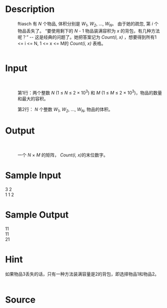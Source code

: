 
# Description

<div class="content"><p></p><dd>
<div>
<p>ftiasch 有 <em>N</em> 个物品, 体积分别是 <em>W<sub>1</sub></em>, <em>W<sub>2</sub></em>, ..., <em>W<sub>N</sub></em>。 由于她的疏忽, 第 <em>i</em> 个物品丢失了。 “要使用剩下的 <em>N</em> - 1 物品装满容积为 <em>x</em> 的背包，有几种方法呢？” -- 这是经典的问题了。她把答案记为 <em>Count(i, x)</em> ，想要得到所有1 &lt;= i &lt;= N, 1 &lt;= x &lt;= M的 <em>Count(i, x)</em> 表格。</p>
<p><img src="/source/bzoj/2287/img/aHR0cDovL21lZGlhLm9wZW5qdWRnZS5jbi9pbWFnZXMvZzMxOTdfMS5wbmc=.png" alt=""/></p>
</div>
</dd>
<p></p></div>

# Input

<div class="content"><p></p><dt>  </dt>
<dd>
<div>
<p>第1行：两个整数 <em>N</em> (1 ≤ <em>N</em> ≤ 2 × 10<sup>3</sup>) 和 <em>M</em> (1 ≤ <em>M</em> ≤ 2 × 10<sup>3</sup>)，物品的数量和最大的容积。</p>
<p>第2行： <em>N</em> 个整数 <em>W<sub>1</sub></em>, <em>W<sub>2</sub></em>, ..., <em>W<sub>N</sub></em>, 物品的体积。</p>
</div>
</dd>
<p></p></div>

# Output

<div class="content"><p></p><dt>  </dt>
<dd>
<div>
<p>一个 <em>N</em> × <em>M</em> 的矩阵， <em>Count(i, x)</em>的末位数字。</p>
</div>
</dd>
<p></p></div>

# Sample Input

<div class="content"><span class="sampledata">3 2<br/>
1 1 2<br/>
</span></div>

# Sample Output

<div class="content"><span class="sampledata">11<br/>
11<br/>
21<br/>
</span></div>

# Hint

<div class="content"><p></p><p>如果物品3丢失的话，只有一种方法装满容量是2的背包，即选择物品1和物品2。<br/><br/>
</p><p></p></div>

# Source

<div class="content"><p><a href="problemset.php?search="></a></p></div>


